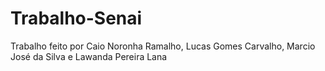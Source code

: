 # Trabalho-Senai

Trabalho feito por Caio Noronha Ramalho, Lucas Gomes Carvalho, Marcio José da Silva e Lawanda Pereira Lana
